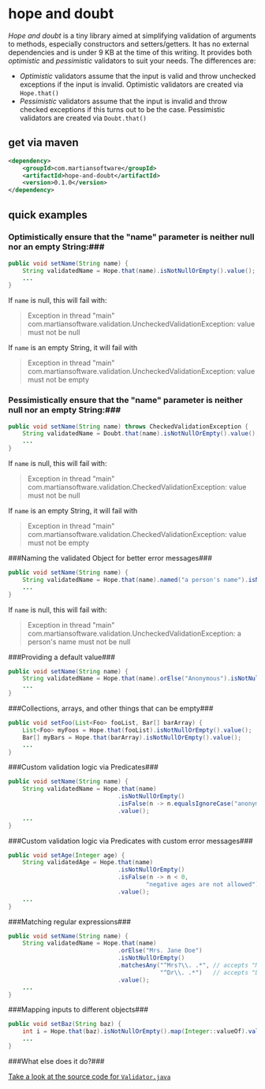 hope and doubt
=============

*Hope and doubt* is a tiny library aimed at simplifying validation of arguments to methods, especially constructors and setters/getters.  It has no external dependencies and is under 9 KB at the time of this writing.
It provides both *optimistic* and *pessimistic* validators to suit your needs.  The differences are:
  * *Optimistic* validators assume that the input is valid and throw unchecked exceptions if the input is invalid.  Optimistic validators are created via `Hope.that()`
  * *Pessimistic* validators assume that the input is invalid and throw checked exceptions if this turns out to be the case.  Pessimistic validators are created via `Doubt.that()`

get via maven
--------------------
```xml
<dependency>
    <groupId>com.martiansoftware</groupId>
    <artifactId>hope-and-doubt</artifactId>
    <version>0.1.0</version>
</dependency>
```
quick examples
----------------------

### Optimistically ensure that the "name" parameter is neither null nor an empty String:###
```java
public void setName(String name) {
    String validatedName = Hope.that(name).isNotNullOrEmpty().value();
    ...
}
```

If `name` is null, this will fail with:
>Exception in thread "main" com.martiansoftware.validation.UncheckedValidationException: value must not be null

If `name` is an empty String, it will fail with
>Exception in thread "main" com.martiansoftware.validation.UncheckedValidationException: value must not be empty

### Pessimistically ensure that the "name" parameter is neither null nor an empty String:###
```java
public void setName(String name) throws CheckedValidationException {
    String validatedName = Doubt.that(name).isNotNullOrEmpty().value();
    ...
}
```

If `name` is null, this will fail with:
>Exception in thread "main" com.martiansoftware.validation.CheckedValidationException: value must not be null

If `name` is an empty String, it will fail with
>Exception in thread "main" com.martiansoftware.validation.CheckedValidationException: value must not be empty

###Naming the validated Object for better error messages###
```java
public void setName(String name) {
    String validatedName = Hope.that(name).named("a person's name").isNotNullOrEmpty().value();
    ...
}
```

If `name` is null, this will fail with:
>Exception in thread "main" com.martiansoftware.validation.UncheckedValidationException: a person's name must not be null


###Providing a default value###
```java
public void setName(String name) {
    String validatedName = Hope.that(name).orElse("Anonymous").isNotNullOrEmpty().value();
    ...
}
```

###Collections, arrays, and other things that can be empty###
```java
public void setFoo(List<Foo> fooList, Bar[] barArray) {
    List<Foo> myFoos = Hope.that(fooList).isNotNullOrEmpty().value();
    Bar[] myBars = Hope.that(barArray).isNotNullOrEmpty().value();
    ...
}
```

###Custom validation logic via Predicates###
```java
public void setName(String name) {
    String validatedName = Hope.that(name)
                               .isNotNullOrEmpty()
                               .isFalse(n -> n.equalsIgnoreCase("anonymous"))
                               .value();
    ...
}
```

###Custom validation logic via Predicates with custom error messages###
```java
public void setAge(Integer age) {
    String validatedAge = Hope.that(name)
                               .isNotNullOrEmpty()
                               .isFalse(n -> n < 0,
                                       "negative ages are not allowed")
                               .value();
    ...
}
```

###Matching regular expressions###
```java
public void setName(String name) {
    String validatedName = Hope.that(name)
                               .orElse("Mrs. Jane Doe")
                               .isNotNullOrEmpty()
                               .matchesAny("^Mrs?\\. .*", // accepts "Mr. or "Mrs."
                                           "^Dr\\. .*")   // accepts "Dr."
                               .value();
    ...
}
```

###Mapping inputs to different objects###
```java
public void setBaz(String baz) {
    int i = Hope.that(baz).isNotNullOrEmpty().map(Integer::valueOf).value();
    ...
}
```


###What else does it do?###

[Take a look at the source code for `Validator.java`](src/main/java/com/martiansoftware/validation/Validator.java)
